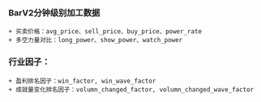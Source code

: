 

### BarV2分钟级别加工数据
    + 买卖价格：avg_price、sell_price、buy_price、power_rate
    + 多空力量对比：long_power、show_power、watch_power
### 行业因子：
    + 盈利排名因子：win_factor, win_wave_factor
    + 成就量变化排名因子：volumn_changed_factor, volumn_changed_wave_factor





